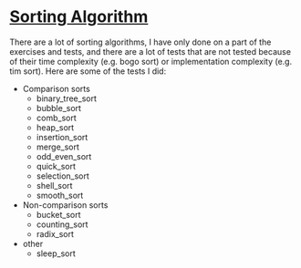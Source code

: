 [Sorting Algorithm](https://en.wikipedia.org/wiki/Sorting_algorithm)
====
There are a lot of sorting algorithms, I have only done on a part of the exercises and tests, and there are a lot of tests that are not tested because of their time complexity (e.g. bogo sort) or implementation complexity (e.g. tim sort). Here are some of the tests I did:
* Comparison sorts
  * binary_tree_sort
  * bubble_sort
  * comb_sort
  * heap_sort
  * insertion_sort
  * merge_sort
  * odd_even_sort
  * quick_sort
  * selection_sort
  * shell_sort
  * smooth_sort
* Non-comparison sorts
  * bucket_sort
  * counting_sort
  * radix_sort
* other
  * sleep_sort
